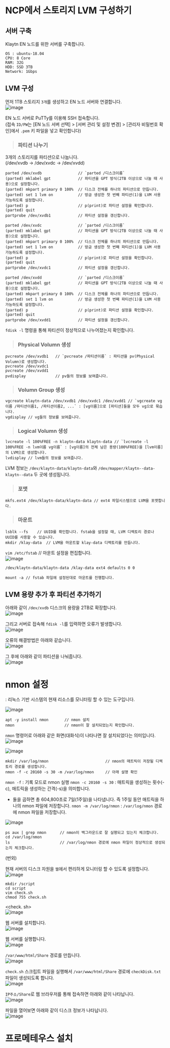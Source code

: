 # NCP에서 스토리지 LVM 구성하기

## 서버 구축

Klaytn EN 노드를 위한 서버를 구축합니다.   

```
OS : ubuntu-18.04
CPU: 8 Core
RAM: 32G
HDD: SSD 3TB
Network: 1Gbps
```

## LVM 구성

먼저 1TB 스토리지 `3개`를 생성하고 EN 노드 서버와 연결합니다.   
![image](https://user-images.githubusercontent.com/43658658/147555586-ca63398f-b716-4c9e-975e-501c79a04ffa.png)

EN 노드 서버로 PuTTy를 이용해 SSH 접속합니다.   
(접속 `ID/PW`는 [EN 노드 서버 선택] > [서버 관리 및 설정 변경] > [관리자 비밀번호 확인]에서 `.pem` 키 파일을 넣고 확인합니다)

> <h3>파티션 나누기</h3>

3개의 스토리지를 파티션으로 나눕니다.      
(/dev/xvdb -> /dev/xvdc -> /dev/xvdd)

```
parted /dev/xvdb                // `parted /디스크이름`
(parted) mklabel gpt            // 파티션을 GPT 방식(2TB 이상으로 나눌 때 사용)으로 설정합니다.
(parted) mkpart primary 0 100%  // 디스크 전체를 하나의 파티션으로 만듭니다.
(parted) set 1 lvm on           // 방금 생성한 첫 번째 파티션(1)을 LVM 사용 가능하도록 설정합니다.
(parted) p                      // p(print)로 파티션 설정을 확인합니다.
(parted) quit
partprobe /dev/xvdb1            // 파티션 설정을 갱신합니다.
```

```
parted /dev/xvdc                // `parted /디스크이름`
(parted) mklabel gpt            // 파티션을 GPT 방식(2TB 이상으로 나눌 때 사용)으로 설정합니다.
(parted) mkpart primary 0 100%  // 디스크 전체를 하나의 파티션으로 만듭니다.
(parted) set 1 lvm on           // 방금 생성한 첫 번째 파티션(1)을 LVM 사용 가능하도록 설정합니다.
(parted) p                      // p(print)로 파티션 설정을 확인합니다.
(parted) quit
partprobe /dev/xvdc1            // 파티션 설정을 갱신합니다.
```

```
parted /dev/xvdd                // `parted /디스크이름`
(parted) mklabel gpt            // 파티션을 GPT 방식(2TB 이상으로 나눌 때 사용)으로 설정합니다.
(parted) mkpart primary 0 100%  // 디스크 전체를 하나의 파티션으로 만듭니다.
(parted) set 1 lvm on           // 방금 생성한 첫 번째 파티션(1)을 LVM 사용 가능하도록 설정합니다.
(parted) p                      // p(print)로 파티션 설정을 확인합니다.
(parted) quit
partprobe /dev/xvdd1            // 파티션 설정을 갱신합니다.
```

`fdisk -l` 명령을 통해 파티션이 정상적으로 나누어졌는지 확인합니다.

> <h3>Physical Volumn 생성</h3>

```
pvcreate /dev/xvdb1   // `pvcreate /파티션이름` : 파티션을 pv(Physical Volumn)로 생성합니다.
pvcreate /dev/xvdc1
pvcreate /dev/xvdd1
pvdisplay             // pv들의 정보를 보여줍니다.
```

> <h3>Volumn Group 생성</h3>

```
vgcreate klaytn-data /dev/xvdb1 /dev/xvdc1 /dev/xvdd1 // `vgcreate vg이름 /파티션이름1, /파티션이름2, ...` : [vg이름]으로 [파티션]들을 모두 vg으로 묶습니다.
vgdisplay // vg들의 정보를 보여줍니다.
```

> <h3>Logical Volumn 생성</h3>

```
lvcreate -l 100%FREE -n klaytn-data klaytn-data // `lvcreate -l 100%FREE -n lvm이름 vg이름` : [vg이름]의 전체 남은 용량(100%FREE)을 [lvm이름]의 LVM으로 생성합니다.
lvdisplay // lvm들의 정보를 보여줍니다.
```

LVM 정보는 `/dev/klaytn-data/klaytn-data`와 `/dev/mapper/klaytn--data-klaytn--data` 두 곳에 생성됩니다.

> <h3>포맷</h3>

```
mkfs.ext4 /dev/klaytn-data/klaytn-data // ext4 파일시스템으로 LVM을 포맷합니다.
```

> <h3>마운트</h3>

```
lsblk --fs    // UUID를 확인합니다. fstab을 설정할 때, LVM 디렉토리 경로나 UUID를 사용할 수 있습니다.
mkdir /klay-data  // LVM을 마운트할 klay-data 디렉토리를 만듭니다.
```

`vim /etc/fstab` // 마운트 설정을 편집합니다.   
![image](https://user-images.githubusercontent.com/43658658/147557286-f5462ff5-3c9e-4f05-8c4d-8508d3116e62.png)   
```
/dev/klaytn-data/klaytn-data /klay-data ext4 defaults 0 0
```

```
mount -a // fstab 파일에 설정된대로 마운트를 진행합니다.
```

## LVM 용량 추가 후 파티션 추가하기

아래와 같이 `/dev/xvdb` 디스크의 용량을 2TB로 확장합니다.   
![image](https://user-images.githubusercontent.com/43658658/147557714-b345affd-77a9-4743-a7a1-450648e63226.png)

그리고 서버로 접속해 `fdisk -l`를 입력하면 오류가 발생합니다.   
![image](https://user-images.githubusercontent.com/43658658/147557756-4e8a392d-dfe1-479d-93ea-14e15040f0a3.png)

오류의 해결방법은 아래와 같습니다.   
![image](https://user-images.githubusercontent.com/43658658/147557802-0840012c-c849-4c0e-b1c9-4f97d5072bcf.png)

그 후에 아래와 같이 파티션을 나눠줍니다.   
![image](https://user-images.githubusercontent.com/43658658/147557833-bd87fde3-8007-483e-8ba9-d5ca67fac5da.png)

# nmon 설정

: 리눅스 기반 시스템의 현재 리소스를 모니터링 할 수 있는 도구입니다.

![image](https://user-images.githubusercontent.com/43658658/147639229-7bbd458e-b0e9-4ba4-bd56-0df645056dec.png)

```
apt -y install nmon       // nmon 설치
nmon                      // nmon이 잘 설치되었는지 확인합니다.
```

`nmon` 명령어로 아래와 같은 화면(대화식)이 나타나면 잘 설치되었다는 의미입니다.   
![image](https://user-images.githubusercontent.com/43658658/147638477-6af82ce6-8447-4a2b-aad2-35d8f9535b5a.png)

![image](https://user-images.githubusercontent.com/43658658/147639250-7de3c704-ba8c-4d3e-a97b-84a3351f4df7.png)

```
mkdir /var/log/nmon                         // nmon의 매트릭이 저장될 디렉토리 경로를 생성합니다.
nmon -f -c 20160 -s 30 -m /var/log/nmon     // 아래 설명 확인
```

`nmon -f` : 기록 모드로 nmon 실행
`nmon -c 20160 -s 30` : 매트릭을 생성하는 횟수(-c), 매트릭을 생성하는 간격(-s)을 의미합니다.   
  - 둘을 곱하면 총 604,800초로 7일(1주일)을 나타냅니다. 즉 1주일 동안 매트릭을 하나의 nmon 파일에 저장합니다.
`nmon -m /var/log/nmon` : `/var/log/nmon` 경로에 nmon 파일을 저장합니다.

![image](https://user-images.githubusercontent.com/43658658/147639261-39711490-70b5-4547-8dd7-42993a95a8a6.png)

```
ps aux | grep nmon      // nmon이 백그라운드로 잘 실행되고 있는지 체크합니다.
cd /var/log/nmon
ls                      // /var/log/nmon 경로에 nmon 파일이 정상적으로 생성되는지 체크합니다.
```

(번외)

현재 서버의 디스크 자원을 `웹`에서 편리하게 모니터링 할 수 있도록 설정합니다.   
![image](https://user-images.githubusercontent.com/43658658/147639311-ac2a8dd8-1382-4a65-a239-bec6991051c0.png)

```
mkdir /script
cd script
vim check.sh
chmod 755 check.sh
```

<check. sh>   
![image](https://user-images.githubusercontent.com/43658658/147639510-1fa02b5c-eadb-4d4b-be9a-dfbe42a930b0.png)

웹 서버를 설치합니다.   
![image](https://user-images.githubusercontent.com/43658658/147639723-3639a3c9-ad48-4e45-b28e-766950988dc2.png)

웹 서버를 실행합니다.   
![image](https://user-images.githubusercontent.com/43658658/147639753-0e821362-b516-46be-860a-8c79a0ffc780.png)

`/var/www/html/Share` 경로를 만듭니다.   
![image](https://user-images.githubusercontent.com/43658658/147639778-0773845e-a81f-44c9-8463-87babb2e3c03.png)

`check.sh` 스크립트 파일을 실행해서 `/var/www/html/Share` 경로에 `checkDisk.txt` 파일이 생성되도록 합니다.   
![image](https://user-images.githubusercontent.com/43658658/147639639-7e9d4d5b-367f-446e-85b8-e3a8681cc341.png)

`IP주소/Share`로 웹 브라우저를 통해 접속하면 아래와 같이 나타납니다.   
![image](https://user-images.githubusercontent.com/43658658/147639896-ad429a8e-90ba-409f-b9cf-dcafb660ba77.png)   

파일을 열어보면 아래와 같이 디스크 정보가 나타납니다.   
![image](https://user-images.githubusercontent.com/43658658/147639928-aac4eaa6-c135-4619-9754-88ea2a1bb995.png)



# 프로메테우스 설치




